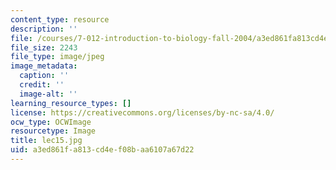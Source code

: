 ```yaml
---
content_type: resource
description: ''
file: /courses/7-012-introduction-to-biology-fall-2004/a3ed861fa813cd4ef08baa6107a67d22_lec15.jpg
file_size: 2243
file_type: image/jpeg
image_metadata:
  caption: ''
  credit: ''
  image-alt: ''
learning_resource_types: []
license: https://creativecommons.org/licenses/by-nc-sa/4.0/
ocw_type: OCWImage
resourcetype: Image
title: lec15.jpg
uid: a3ed861f-a813-cd4e-f08b-aa6107a67d22
---
```

